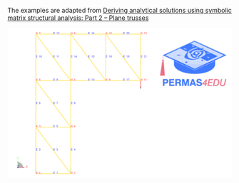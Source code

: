 The examples are adapted from [Deriving analytical solutions using symbolic matrix structural analysis: Part 2 – Plane trusses](https://doi.org/10.1016/j.heliyon.2025.e42372)

![Truss 04](truss_04.png)
